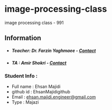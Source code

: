 # image-processing-class
image processing class - 991

## Information
* ##### Teacher: Dr. Farzin Yaghmaee - [Contact](mailto:f_yaghmaee@semnan.ac.ir)
* ##### TA : Amir Shokri - [Contact](mailto:amirshokri@semnan.ac.ir)

### Student Info :
* Full name : Ehsan Majidi
* github id : EhsanMajidigithub
* Email : ehsan.majidi.engineer@gmail.com
* Type : Majazi
